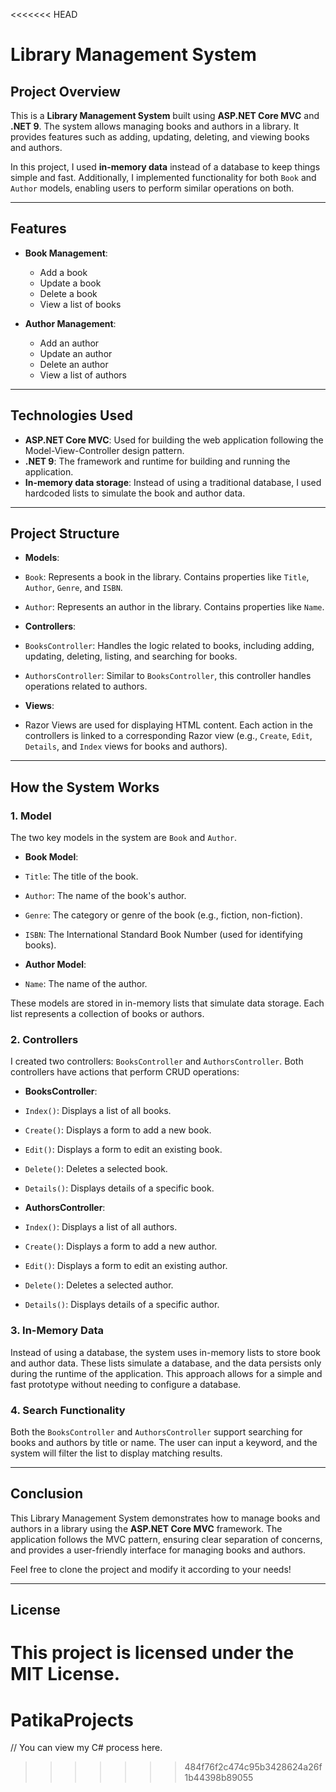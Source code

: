 <<<<<<< HEAD
# Library Management System

## Project Overview

This is a **Library Management System** built using **ASP.NET Core MVC** and **.NET 9**. The system allows managing books and authors in a library. It provides features such as adding, updating, deleting, and viewing books and authors. 

In this project, I used **in-memory data** instead of a database to keep things simple and fast. Additionally, I implemented functionality for both `Book` and `Author` models, enabling users to perform similar operations on both.

---

## Features

- **Book Management**: 
  - Add a book
  - Update a book
  - Delete a book
  - View a list of books

- **Author Management**:
  - Add an author
  - Update an author
  - Delete an author
  - View a list of authors

---

## Technologies Used

- **ASP.NET Core MVC**: Used for building the web application following the Model-View-Controller design pattern.
- **.NET 9**: The framework and runtime for building and running the application.
- **In-memory data storage**: Instead of using a traditional database, I used hardcoded lists to simulate the book and author data.

---

## Project Structure

- **Models**:
- `Book`: Represents a book in the library. Contains properties like `Title`, `Author`, `Genre`, and `ISBN`.
- `Author`: Represents an author in the library. Contains properties like `Name`.

- **Controllers**:
- `BooksController`: Handles the logic related to books, including adding, updating, deleting, listing, and searching for books.
- `AuthorsController`: Similar to `BooksController`, this controller handles operations related to authors.

- **Views**:
- Razor Views are used for displaying HTML content. Each action in the controllers is linked to a corresponding Razor view (e.g., `Create`, `Edit`, `Details`, and `Index` views for books and authors).

---

## How the System Works

### 1. **Model**
The two key models in the system are `Book` and `Author`.

- **Book Model**:
- `Title`: The title of the book.
- `Author`: The name of the book's author.
- `Genre`: The category or genre of the book (e.g., fiction, non-fiction).
- `ISBN`: The International Standard Book Number (used for identifying books).

- **Author Model**:
- `Name`: The name of the author.

These models are stored in in-memory lists that simulate data storage. Each list represents a collection of books or authors.

### 2. **Controllers**
I created two controllers: `BooksController` and `AuthorsController`. Both controllers have actions that perform CRUD operations:

- **BooksController**:
- `Index()`: Displays a list of all books.
- `Create()`: Displays a form to add a new book.
- `Edit()`: Displays a form to edit an existing book.
- `Delete()`: Deletes a selected book.
- `Details()`: Displays details of a specific book.

- **AuthorsController**:
- `Index()`: Displays a list of all authors.
- `Create()`: Displays a form to add a new author.
- `Edit()`: Displays a form to edit an existing author.
- `Delete()`: Deletes a selected author.
- `Details()`: Displays details of a specific author.

### 3. **In-Memory Data**
Instead of using a database, the system uses in-memory lists to store book and author data. These lists simulate a database, and the data persists only during the runtime of the application. This approach allows for a simple and fast prototype without needing to configure a database.

### 4. **Search Functionality**
Both the `BooksController` and `AuthorsController` support searching for books and authors by title or name. The user can input a keyword, and the system will filter the list to display matching results.

---

## Conclusion

This Library Management System demonstrates how to manage books and authors in a library using the **ASP.NET Core MVC** framework. The application follows the MVC pattern, ensuring clear separation of concerns, and provides a user-friendly interface for managing books and authors.

Feel free to clone the project and modify it according to your needs!

---

## License

This project is licensed under the MIT License.
=======
# PatikaProjects

// You can view my C# process here.
>>>>>>> 484f76f2c474c95b3428624a26f1b44398b89055
